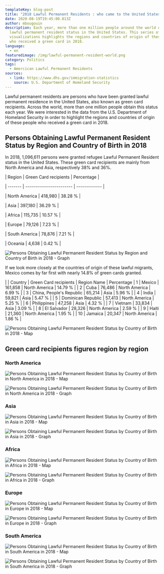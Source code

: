 ```yaml
---
templateKey: blog-post
title: "2018 Lawful Permanent Residents : who came to the United States ?"
date: 2020-08-19T19:45:00.813Z
author: mbougouin
description: Each year, more than one million people around the world obtain
  lawful permanent resident status in the United States. This series of maps and
  visualizations highlights the regions and countries of origin of these people
  who received a green card in 2018.
language:
  - en
featuredimage: /img/lawful-permanent-resident-world.png
category: Politics
tags:
  - Amercican Lawful Permanent Residents
sources:
  - link: https://www.dhs.gov/immigration-statistics
    source: U.S. Department of Homeland Security
---
```

Lawful permanent residents are persons who have been granted lawful permanent residence in the United States, also known as green card recipients. Across the world, more than one million people obtain this status each year. 
We were interested in the data from the U.S. Department of Homeland Security in order to highlight the regions and countries of origin of these people who received a green card in 2018. 

## Persons Obtaining Lawful Permanent Resident Status by Region and Country of Birth in 2018

In 2018, 1,096,611 persons were granted refugee Lawful Permanent Resident status in the United States. These green card recipients are mainly from North America and Asia, respectively 38% and 36%.

\| Region | Green Card recipients | Percentage |

\| ------- | ------------------------ | ------------- |

\| North America | 418,980 | 38.28 % |

\| Asia  | 397,180 | 36.29 % |

\| Africa | 115,735 | 10.57 % |

\| Europe | 79,126  | 7.23 % |

\| South America | 78,876 | 7.21 % |

\| Oceania | 4,638  | 0.42 % |

![Persons Obtaining Lawful Permanent Resident Status by Region and Country of Birth in 2018 - Graph](/img/lawful-permanent-resident-world-bar.png "Persons Obtaining Lawful Permanent Resident Status by Region and Country of Birth in 2018 - Graph")

If we look more closely at the countries of origin of these lawful migrants, Mexico comes by far first with nearly 14.8% of green cards granted.

\| | Country | Green Card recipients | Region Name | Percentage
| 1 | Mexico | 161,858 | North America | 14.79 % |
| 2 | Cuba | 76,486 | North America | 6.99 % |
| 3 | China, People's Republic | 65,214 | Asia | 5.96 % |
| 4 | India | 59,821 | Asia | 5.47 % |
| 5 | Dominican Republic | 57,413 | North America | 5.25 % |
| 6 | Philippines | 47,258 | Asia | 4.32 % |
| 7 | Vietnam | 33,834 | Asia | 3.09 % |
| 8 | El Salvador | 28,326 | North America | 2.59 % |
| 9 | Haiti | 21,360 | North America | 1.95 % |
| 10 | Jamaica | 20,347 | North America | 1.86 % |

![Persons Obtaining Lawful Permanent Resident Status by Country of Birth in 2018 - Map](/img/lawful-permanent-resident-world.png "Persons Obtaining Lawful Permanent Resident Status by Country of Birth in 2018 - Map")

## Green card recipients figures region by region

### North America

![Persons Obtaining Lawful Permanent Resident Status by Country of Birth in North America in 2018 - Map](/img/lawful-permanent-resident-north-america.png "Persons Obtaining Lawful Permanent Resident Status by Country of Birth in North America in 2018 - Map")

![Persons Obtaining Lawful Permanent Resident Status by Country of Birth in North America in 2018 - Graph](/img/lawful-permanent-resident-north-america-bar.png "Persons Obtaining Lawful Permanent Resident Status by Country of Birth in North America in 2018 - Graph")

### Asia

![Persons Obtaining Lawful Permanent Resident Status by Country of Birth in Asia in 2018 - Map](/img/lawful-permanent-resident-asia.png "Persons Obtaining Lawful Permanent Resident Status by Country of Birth in Asia in 2018 - Map")

![Persons Obtaining Lawful Permanent Resident Status by Country of Birth in Asia in 2018 - Graph](/img/lawful-permanent-resident-asia-bar.png "Persons Obtaining Lawful Permanent Resident Status by Country of Birth in Asia in 2018 - Graph")



### Africa

![Persons Obtaining Lawful Permanent Resident Status by Country of Birth in Africa in 2018 - Map](/img/lawful-permanent-resident-africa.png "Persons Obtaining Lawful Permanent Resident Status by Country of Birth in Africa in 2018 - Map")

![Persons Obtaining Lawful Permanent Resident Status by Country of Birth in Africa in 2018 - Graph](/img/lawful-permanent-resident-africa-bar.png "Persons Obtaining Lawful Permanent Resident Status by Country of Birth in Africa in 2018 - Graph")

### Europe

![Persons Obtaining Lawful Permanent Resident Status by Country of Birth in Europe in 2018 - Map](/img/lawful-permanent-resident-europe.png "Persons Obtaining Lawful Permanent Resident Status by Country of Birth in Europe in 2018 - Map")



![Persons Obtaining Lawful Permanent Resident Status by Country of Birth in Europe in 2018 - Graph](/img/lawful-permanent-resident-europe-bar.png "Persons Obtaining Lawful Permanent Resident Status by Country of Birth in Europe in 2018 - Graph")



### South America

![Persons Obtaining Lawful Permanent Resident Status by Country of Birth in South America in 2018 - Map](/img/lawful-permanent-resident-south-america.png "Persons Obtaining Lawful Permanent Resident Status by Country of Birth in South America in 2018 - Map")

![Persons Obtaining Lawful Permanent Resident Status by Country of Birth in South America in 2018 - Graph](/img/lawful-permanent-resident-south-america-bar.png "Persons Obtaining Lawful Permanent Resident Status by Country of Birth in South America in 2018 - Graph")